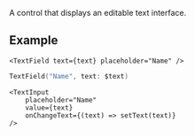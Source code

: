 ---
---

A control that displays an editable text interface.


## Example

<Tabs>
<TabItem value="srn" label="swiftui-react-native">

```tsx
<TextField text={text} placeholder="Name" />
```

</TabItem>
<TabItem value="swiftui" label="SwiftUI">

```swift
TextField("Name", text: $text)
```

</TabItem>
<TabItem value="react-native" label="React Native">

```tsx
<TextInput
    placeholder="Name"
    value={text}
    onChangeText={(text) => setText(text)}
/>
```

</TabItem>
</Tabs>